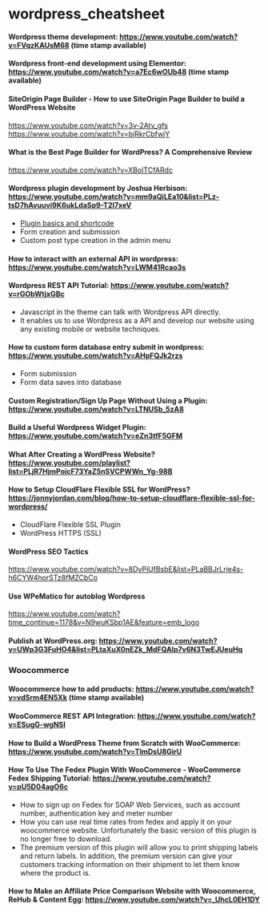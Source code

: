 # wordpress_cheatsheet

#### Wordpress theme development: https://www.youtube.com/watch?v=FVqzKAUsM68 (time stamp available)

#### Wordpress front-end development using Elementor: https://www.youtube.com/watch?v=a7Ec6wOUb48 (time stamp available)

#### SiteOrigin Page Builder - How to use SiteOrigin Page Builder to build a WordPress Website
https://www.youtube.com/watch?v=3v-2Atv_gfs
https://www.youtube.com/watch?v=bjRkrCbfwjY

#### What is the Best Page Builder for WordPress? A Comprehensive Review
https://www.youtube.com/watch?v=XBolTCfARdc

#### Wordpress plugin development by Joshua Herbison: https://www.youtube.com/watch?v=mm9aQiLEa10&list=PLz-tsD7hAvuuvi9K6ukLdaSp9-T2I7xeV
  * [Plugin basics and shortcode](https://www.youtube.com/watch?v=mm9aQiLEa10&list=PLz-tsD7hAvuuvi9K6ukLdaSp9-T2I7xeV&index=1)
  * Form creation and submission
  * Custom post type creation in the admin menu
  
#### How to interact with an external API in wordpress: https://www.youtube.com/watch?v=LWM41Rcao3s

#### Wordpress REST API Tutorial: https://www.youtube.com/watch?v=rGObWtjxGBc
  * Javascript in the theme can talk with Wordpress API directly.
  * It enables us to use Wordpress as a API and develop our website using any existing mobile or website techniques. 
  
#### How to custom form database entry submit in wordpress: https://www.youtube.com/watch?v=AHpFQJk2rzs
  * Form submission
  * Form data saves into database
  
#### Custom Registration/Sign Up Page Without Using a Plugin: https://www.youtube.com/watch?v=LTNUSb_5zA8
  
#### Build a Useful Wordpress Widget Plugin: https://www.youtube.com/watch?v=eZn3tfF5GFM

#### What After Creating a WordPress Website? https://www.youtube.com/playlist?list=PLjR7HjmPoicF73YaZ5nSVCPWWn_Yg-98B

#### How to Setup CloudFlare Flexible SSL for WordPress? https://jonnyjordan.com/blog/how-to-setup-cloudflare-flexible-ssl-for-wordpress/
  * CloudFlare Flexible SSL Plugin
  * WordPress HTTPS (SSL)
  
#### WordPress SEO Tactics
https://www.youtube.com/watch?v=8DyPiUfBsbE&list=PLaBBJrLrje4s-h6CYW4horSTz8fMZCbCo

#### Use WPeMatico for autoblog Wordpress
https://www.youtube.com/watch?time_continue=1178&v=N9wuKSbp1AE&feature=emb_logo
  

#### Publish at WordPress.org: https://www.youtube.com/watch?v=UWp3G3FuHO4&list=PLtaXuX0nEZk_MdFQAlp7v6N3TwEJUeuHq
  
### Woocommerce

#### Woocommerce how to add products: https://www.youtube.com/watch?v=vdSrm4EN5Xk (time stamp available)

#### WooCommerce REST API Integration: https://www.youtube.com/watch?v=ESugG-wgNSI

#### How to Build a WordPress Theme from Scratch with WooCommerce: https://www.youtube.com/watch?v=TlmDsU8GirU

#### How To Use The Fedex Plugin With WooCommerce - WooCommerce Fedex Shipping Tutorial: https://www.youtube.com/watch?v=pU5D04agO6c
  * How to sign up on Fedex for SOAP Web Services, such as account number, authentication key and meter number
  * How you can use real time rates from fedex and apply it on your woocommerce website. Unfortunately the basic version of this plugin is no longer free to download.
  * The premium version of this plugin will allow you to print shipping labels and return labels. In addition, the premium version can give your customers tracking information on their shipment to let them know where the product is.
  
#### How to Make an Affiliate Price Comparison Website with Woocommerce, ReHub & Content Egg: https://www.youtube.com/watch?v=_UhcL0EH1DY

